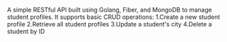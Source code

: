 A simple RESTful API built using Golang, Fiber, and MongoDB to manage student profiles. It supports basic CRUD operations:
1.Create a new student profile
2.Retrieve all student profiles
3.Update a student's city
4.Delete a student by ID

